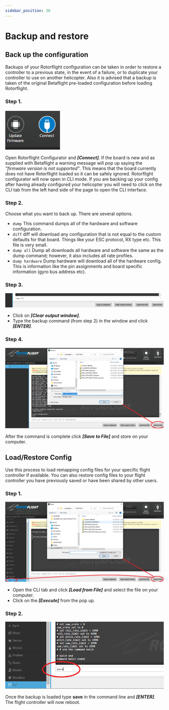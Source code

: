 ```yaml
---
sidebar_position: 30
---
```

# Backup and restore
## Back up the configuration
Backups of your Rotorflight configuration can be taken in order to restore a controller to a previous state, in the event of a failure, or to duplicate your controller to use on another helicopter. Also it is advised that a backup is taken of the original Betaflight pre-loaded configuration before loading Rotorflight. 

### Step 1.
![Step 1](./img/restore-1.png)

Open Rotorflight Configurator and **_[Connect]_**. If the board is new and as supplied with Betaflight a warning message will pop up saying the _"firmware version is not supported"_. This means that the board currently does not have Rotorflight loaded so it can be safely ignored. Rotorflight configurator will now open in CLI mode. If you are backing up your config after having already configured your helicopter you will need to click on the CLI tab from the left hand side of the page to open the CLI interface.

### Step 2. 
Choose what you want to back up. There are several options. 

* `dump`
This command dumps all of the hardware and software configuration. 
* `diff`
diff will download any configuration that is not equal to the custom defaults for that board. Things like your ESC protocol, RX type etc. This file is very small.   
* `dump all`
Dump all downloads all hardware and software the same as the dump command; however, it also includes all rate profiles.  
* `dump hardware`
Dump hardware will download all of the hardware config. This is information like the pin assignments and board specific information (gyro bus address etc).  

### Step 3.
![Step 3](./img/restore-2.png)
* Click on **_[Clear output window]_**.  
* Type the backup command (from step 2) in the window and click **_[ENTER]_**. 

### Step 4.
![Step 4](./img/restore-3.png)

After the command is complete click **_[Save to File]_** and store on your computer.  

## Load/Restore Config
Use this process to load remapping config files for your specific flight controller if available.
You can also restore config files to your flight controller you have previously saved or have been shared by other users. 

### Step 1.
![Step 1](./img/restore-4.png)
* Open the CLI tab and click **_[Load from File]_** and select the file on your computer.  
* Click on the **_[Execute]_** from the pop up.
  
### Step 2.
![Step 2](./img/restore-5.png)

Once the backup is loaded type **save** in the command line and **_[ENTER]_**. The flight controller will now reboot.

